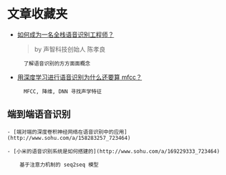 # 文章收藏夹

- [如何成为一名全栈语音识别工程师？](https://zhuanlan.zhihu.com/p/31193859)
    > by 声智科技创始人 陈孝良

        了解语音识别的方方面面概念

- [用深度学习进行语音识别为什么还要算 mfcc？](https://www.zhihu.com/question/67487899/answer/327091452)

        MFCC, 降维, DNN 寻找声学特征

## 端到端语音识别

    - [端对端的深度卷积神经网络在语音识别中的应用](http://www.sohu.com/a/158283257_723464)

    - [小米的语音识别系统是如何搭建的](http://www.sohu.com/a/169229333_723464)

        基于注意力机制的 seq2seq 模型
